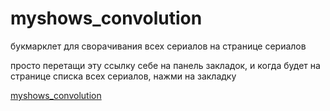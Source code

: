 # myshows_convolution
букмарклет для сворачивания всех сериалов на странице сериалов


просто перетащи эту ссылку себе на панель закладок, 
и когда будет на странице списка всех сериалов, нажми на закладку

<a href="javascript: $('div.seasonBlock').each(function() {closeSeasonBlock(this.id);}); saveCookies(); alert('Все свернуто! Перезагрузи страницу.');">myshows_convolution</a>
